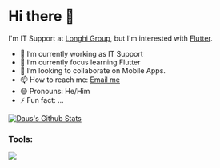 # Hi there 👋
I'm IT Support at [Longhi Group](https://longhi-group.com), but I'm interested with [Flutter](https://flutter.dev/).  

- 🔭 I’m currently working as IT Support </br>
- 🌱 I’m currently focus learning Flutter </br>
- 👯 I’m looking to collaborate on Mobile Apps. </br>
- 📫 How to reach me: <a href="mailto:dausgnzzz@gmail.com">Email me</a>  </br>
- 😄 Pronouns: He/Him </br>
- ⚡ Fun fact: ... </br>

[![Daus's Github Stats](https://github-readme-stats.vercel.app/api?username=daaa&count_private=true&bg_color=def1fa&border_color=b0e0f7&show_icons=true&hide=contribs,prs)](https://github.com/dausdauy)

### Tools:
<img src="https://img.shields.io/badge/Text%20Editor-Visual%20Studio%20Code-blue?&logo=visual%20studio%20code&logoColor=blue" />
